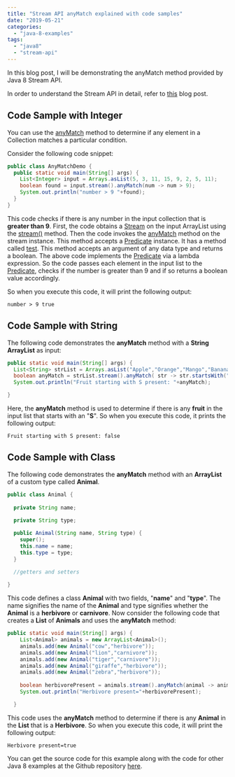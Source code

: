 ```yaml
---
title: "Stream API anyMatch explained with code samples"
date: "2019-05-21"
categories: 
  - "java-8-examples"
tags: 
  - "java8"
  - "stream-api"
---
```


In this blog post, I will be demonstrating the anyMatch method provided by Java 8 Stream API.

In order to understand the Stream API in detail, refer to [this](https://reshmabidikar.github.io/2019/05/java-8-stream-api.html) blog post.

## Code Sample with Integer

You can use the [anyMatch](https://docs.oracle.com/javase/8/docs/api/java/util/stream/Stream.html#anyMatch-java.util.function.Predicate-) method to determine if any element in a Collection matches a particular condition.

Consider the following code snippet:

```java
public class AnyMatchDemo {
  public static void main(String[] args) {
    List<Integer> input = Arrays.asList(5, 3, 11, 15, 9, 2, 5, 11);
    boolean found = input.stream().anyMatch(num -> num > 9);
    System.out.println("number > 9 "+found);
  }
}
```

This code checks if there is any number in the input collection that is **greater than 9**. First, the code obtains a [Stream](https://docs.oracle.com/javase/8/docs/api/?java/util/stream/Stream.html) on the input ArrayList using the [stream()](https://docs.oracle.com/javase/8/docs/api/java/util/Collection.html#stream--) method. Then the code invokes the [anyMatch](https://docs.oracle.com/javase/8/docs/api/java/util/stream/Stream.html#anyMatch-java.util.function.Predicate-) method on the stream instance. This method accepts a [Predicate](https://reshmabidikar.github.io/2018/10/java-8-predicate-example.html) instance. It has a method called [test](https://docs.oracle.com/javase/8/docs/api/java/util/function/Predicate.html#test-T-). This method accepts an argument of any data type and returns a boolean. The above code implements the [Predicate](https://reshmabidikar.github.io/2018/10/java-8-predicate-example.html) via a lambda expression. So the code passes each element in the input list to the [Predicate](https://reshmabidikar.github.io/2018/10/java-8-predicate-example.html), checks if the number is greater than 9 and if so returns a boolean value accordingly.

So when you execute this code, it will print the following output:

```
number > 9 true
```

## Code Sample with String

The following code demonstrates the **anyMatch** method with a **String** **ArrayList** as input:

```java
public static void main(String[] args) {
  List<String> strList = Arrays.asList("Apple","Orange","Mango","Banana");
  boolean anyMatch = strList.stream().anyMatch( str -> str.startsWith("S"));
  System.out.println("Fruit starting with S present: "+anyMatch);

}
```

Here, the **anyMatch** method is used to determine if there is any **fruit** in the input list that starts with an "**S**". So when you execute this code, it prints the following output:

```
Fruit starting with S present: false
```

## Code Sample with Class

The following code demonstrates the **anyMatch** method with an **ArrayList** of a custom type called **Animal**.

```java
public class Animal {
  
  private String name;
  
  private String type;

  public Animal(String name, String type) {
    super();
    this.name = name;
    this.type = type;
  }
  
  //getters and setters

}
```

This code defines a class **Animal** with two fields, "**name**" and "**type**". The name signifies the name of the **Animal** and type signifies whether the **Animal** is a **herbivore** or **carnivore**. Now consider the following code that creates a **List** of **Animals** and uses the **anyMatch** method:

```java
public static void main(String[] args) {
    List<Animal> animals = new ArrayList<Animal>(); 
    animals.add(new Animal("cow","herbivore"));
    animals.add(new Animal("lion","carnivore"));
    animals.add(new Animal("tiger","carnivore"));
    animals.add(new Animal("giraffe","herbivore"));
    animals.add(new Animal("zebra","herbivore"));
    
    boolean herbivorePresent = animals.stream().anyMatch(animal -> animal.getType().equals("herbivore"));
    System.out.println("Herbivore present="+herbivorePresent);

  }
```

This code uses the **anyMatch** method to determine if there is any **Animal** in the **List** that is a **Herbivore**. So when you execute this code, it will print the following output:

```
Herbivore present=true
```

You can get the source code for this example along with the code for other Java 8 examples at the Github repository [here](https://github.com/reshmabidikar/Java8Demo).
